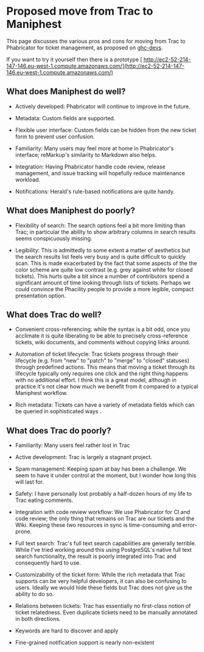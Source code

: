 # Proposed move from Trac to Maniphest


This page discusses the various pros and cons for moving from Trac to Phabricator for ticket management, as proposed on [ ghc-devs](https://mail.haskell.org/pipermail/ghc-devs/2016-December/013442.html).


If you want to try it yourself then there is a prototype [ http://ec2-52-214-147-146.eu-west-1.compute.amazonaws.com/](http://ec2-52-214-147-146.eu-west-1.compute.amazonaws.com/)

## What does Maniphest do well?

- Actively developed: Phabricator will continue to improve in the
  future.

- Metadata: Custom fields are supported.

- Flexible user interface: Custom fields can be hidden from the new
  ticket form to prevent user confusion.

- Familiarity: Many users may feel more at home in Phabricator's interface;
  reMarkup's similarity to Markdown also helps.

- Integration: Having Phabricator handle code review, release
  management, and issue tracking will hopefully reduce maintenance
  workload.

- Notifications: Herald's rule-based notifications are quite handy.

## What does Maniphest do poorly?

- Flexibility of search: The search options feel a bit more limiting
  than Trac; in particular the ability to show arbitrary columns in
  search results seems conspicuously missing.

- Legibility: This is admittedly to some extent a matter of aesthetics
  but the search results list feels very busy and is quite difficult to
  quickly scan. This is made exacerbated by the fact that some aspects
  of the the color scheme are quite low contrast (e.g. grey against
  white for closed tickets). This hurts quite a bit since a number of
  contributors spend a significant amount of time looking through lists
  of tickets. Perhaps we could convince the Phacility people to provide
  a more legible, compact presentation option.

## What does Trac do well?

- Convenient cross-referencing: while the syntax is a bit odd, once you
  acclimate it is quite liberating to be able to precisely
  cross-reference tickets, wiki documents, and comments without copying
  links around.

- Automation of ticket lifecycle: Trac tickets progress through their
  lifecycle (e.g. from "new" to "patch" to "merge" to "closed"
  statuses) through predefined actions. This means that moving a ticket
  through its lifecycle typically only requires one click and the right
  thing happens with no additional effort. I think this is a great model,
  although in practice it's not clear how much we benefit from it
  compared to a typical Maniphest workflow.

- Rich metadata: Tickets can have a variety of metadata fields
  which can be queried in sophisticated ways .

## What does Trac do poorly?

- Familiarity: Many users feel rather lost in Trac

- Active development: Trac is largely a stagnant project.

- Spam management: Keeping spam at bay has been a challenge. We seem to
  have it under control at the moment, but I wonder how long this will
  last for.

- Safety: I have personally lost probably a half-dozen hours of my life
  to Trac eating comments.

- Integration with code review workflow: We use Phabricator for CI and
  code review; the only thing that remains on Trac are our tickets and
  the Wiki. Keeping these two resources in sync is time-consuming and
  error-prone.

- Full text search: Trac's full text search capabilities are generally
  terrible. While I've tried working around this using PostgreSQL's
  native full text search functionality, the result is poorly
  integrated into Trac and consequently hard to use.

- Customizability of the ticket form: While the rich metadata that Trac
  supports can be very helpful developers, it can also be confusing to
  users. Ideally we would hide these fields but Trac does not give us
  the ability to do so.

- Relations between tickets: Trac has essentially no first-class notion
  of ticket relatedness. Even duplicate tickets need to be manually
  annotated in both directions.

- Keywords are hard to discover and apply

- Fine-grained notification support is nearly non-existent
